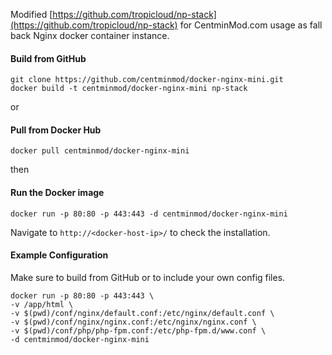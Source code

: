 Modified [https://github.com/tropicloud/np-stack](https://github.com/tropicloud/np-stack) for CentminMod.com usage as fall back Nginx docker container instance.

#### Build from GitHub
    git clone https://github.com/centminmod/docker-nginx-mini.git
    docker build -t centminmod/docker-nginx-mini np-stack
    

or

#### Pull from Docker Hub
    docker pull centminmod/docker-nginx-mini
    

then

#### Run the Docker image
    docker run -p 80:80 -p 443:443 -d centminmod/docker-nginx-mini 
    
Navigate to `http://<docker-host-ip>/` to check the installation.

#### Example Configuration
Make sure to build from GitHub or to include your own config files.

    docker run -p 80:80 -p 443:443 \
    -v /app/html \
    -v $(pwd)/conf/nginx/default.conf:/etc/nginx/default.conf \
    -v $(pwd)/conf/nginx/nginx.conf:/etc/nginx/nginx.conf \
    -v $(pwd)/conf/php/php-fpm.conf:/etc/php-fpm.d/www.conf \
    -d centminmod/docker-nginx-mini
    
